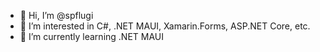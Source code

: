 - 👋 Hi, I’m @spflugi
- 👀 I’m interested in C#, .NET MAUI, Xamarin.Forms, ASP.NET Core, etc.
- 🌱 I’m currently learning .NET MAUI

<!---
spflugi/spflugi is a ✨ special ✨ repository because its `README.md` (this file) appears on your GitHub profile.
You can click the Preview link to take a look at your changes.
--->
